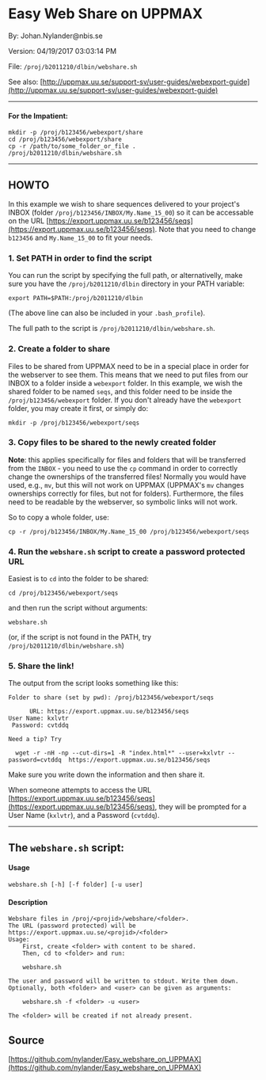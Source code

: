 # Easy Web Share on UPPMAX

By: Johan.Nylander\@nbis.se

Version: 04/19/2017 03:03:14 PM

File: `/proj/b2011210/dlbin/webshare.sh`

See also: [http://uppmax.uu.se/support-sv/user-guides/webexport-guide](http://uppmax.uu.se/support-sv/user-guides/webexport-guide)

---

#### For the Impatient:

    mkdir -p /proj/b123456/webexport/share
    cd /proj/b123456/webexport/share
    cp -r /path/to/some_folder_or_file .
    /proj/b2011210/dlbin/webshare.sh

---

## HOWTO 

In this example we wish to share sequences delivered to your project's
INBOX (folder `/proj/b123456/INBOX/My.Name_15_00`) so it can be accessable
on the URL [https://export.uppmax.uu.se/b123456/seqs](https://export.uppmax.uu.se/b123456/seqs).
Note that you need to change `b123456` and `My.Name_15_00` to fit your needs.

### 1. Set PATH in order to find the script

You can run the script by specifying the full path, or alternativelly, make sure you have
the `/proj/b2011210/dlbin` directory in your PATH variable:

    export PATH=$PATH:/proj/b2011210/dlbin

(The above line can also be included in your `.bash_profile`).

The full path to the script is `/proj/b2011210/dlbin/webshare.sh`.


### 2. Create a folder to share

Files to be shared from UPPMAX need to be in a special place in order for
the webserver to see them. This means that we need to put files from our INBOX to a
folder inside a `webexport` folder. In this example, we wish the shared folder to be
named `seqs`, and this folder need to be inside the `/proj/b123456/webexport` folder.
If you don't already have the `webexport` folder, you may create it first,
or simply do:

    mkdir -p /proj/b123456/webexport/seqs


### 3. Copy files to be shared to the newly created folder 

**Note**: this applies specifically for files and folders that will be transferred
from the `INBOX` - you need to use the `cp` command in order to correctly change the
ownerships of the transferred files! Normally you would have used, e.g., `mv`, but this
will not work on UPPMAX (UPPMAX's `mv` changes ownerships correctly for files, but not
for folders). Furthermore, the files need to be readable by the webserver, so symbolic
links will not work.

So to copy a whole folder, use:

    cp -r /proj/b123456/INBOX/My.Name_15_00 /proj/b123456/webexport/seqs


### 4. Run the `webshare.sh` script to create a password protected URL

Easiest is to `cd` into the folder to be shared:

    cd /proj/b123456/webexport/seqs

and then run the script without arguments:

    webshare.sh

(or, if the script is not found in the PATH, try `/proj/b2011210/dlbin/webshare.sh`)

### 5. Share the link!

The output from the script looks something like this:

    Folder to share (set by pwd): /proj/b123456/webexport/seqs

          URL: https://export.uppmax.uu.se/b123456/seqs
    User Name: kxlvtr
     Password: cvtddq

    Need a tip? Try

      wget -r -nH -np --cut-dirs=1 -R "index.html*" --user=kxlvtr --password=cvtddq  https://export.uppmax.uu.se/b123456/seqs
    
Make sure you write down the information and then share it.

When someone attempts to access the URL
[https://export.uppmax.uu.se/b123456/seqs](https://export.uppmax.uu.se/b123456/seqs),
they will be prompted for a User Name (`kxlvtr`), and a Password (`cvtddq`).

---

## The `webshare.sh` script:

#### Usage

    webshare.sh [-h] [-f folder] [-u user]

#### Description

    Webshare files in /proj/<projid>/webshare/<folder>.
    The URL (password protected) will be https://export.uppmax.uu.se/<projid>/<folder>
    Usage:
        First, create <folder> with content to be shared.
        Then, cd to <folder> and run:

        webshare.sh

    The user and password will be written to stdout. Write them down.
    Optionally, both <folder> and <user> can be given as arguments:

        webshare.sh -f <folder> -u <user>

    The <folder> will be created if not already present.


## Source

[https://github.com/nylander/Easy_webshare_on_UPPMAX](https://github.com/nylander/Easy_webshare_on_UPPMAX)
